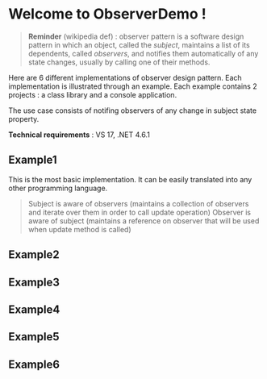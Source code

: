 # Welcome to ObserverDemo !

> **Reminder** (wikipedia def) : observer pattern is a software design pattern in which an object, called the *subject*, maintains a list of its dependents, called *observers*, and notifies them automatically of any state changes, usually by calling one of their methods.

Here are 6 different implementations of observer design pattern. Each implementation is illustrated through an example.
Each example contains 2 projects : a class library and a console application.

The use case consists of notifing observers of any change in subject state property.

**Technical requirements** : VS 17, .NET 4.6.1

## Example1
This is the most basic implementation. It can be easily translated into any other programming language.
>Subject is aware of observers (maintains a collection of observers and iterate over them in order to call update operation)
>Observer is aware of subject (maintains a reference on observer that will be used when update method is called)

## Example2
## Example3
## Example4
## Example5
## Example6
